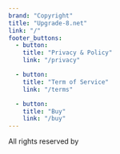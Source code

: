 ```yaml
---
brand: "Copyright"
title: "Upgrade-8.net"
link: "/"
footer_buttons:
  - button:
    title: "Privacy & Policy"
    link: "/privacy"

  - button:
    title: "Term of Service"
    link: "/terms"

  - button:
    title: "Buy"
    link: "/buy"
---
```


All rights reserved by
